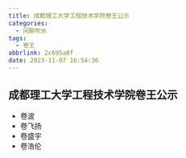 ```yaml
---
title: 成都理工大学工程技术学院卷王公示
categories:
  - 闲聊吹水
tags:
  - 卷王
abbrlink: 2c695a8f
date: 2023-11-07 16:54:36
---
```

## 成都理工大学工程技术学院卷王公示

* 卷波
* 卷飞扬
* 卷盛宇
* 卷浩伦
